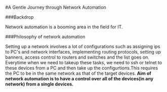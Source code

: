 #A Gentle Journey through Network Automation

###Backdrop

Network automation is a booming area in the field for IT.

###Philosophy of network automation

Setting up a network involves a lot of configurations such as assigning ips to PC's and network interfaces, implementing routing protocols, setting up banners, access control to routers and switches and the list goes on. Everytime when we need to takeup these tasks, we need to ssh or telnet to these devices from a PC and then take up the configurtions.This requires the PC to be in the same network as that of the target devices.
**Aim of network automation is to have a control over all of the devices(in any network) from a single devices.**




